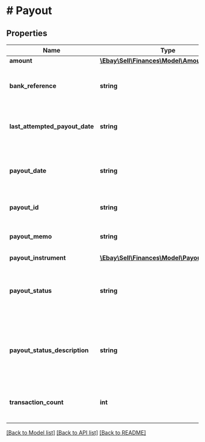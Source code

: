 # # Payout

## Properties

Name | Type | Description | Notes
------------ | ------------- | ------------- | -------------
**amount** | [**\Ebay\Sell\Finances\Model\Amount**](Amount.md) |  | [optional]
**bank_reference** | **string** | This field contains additional information provided by the bank and passed on by the payment processor; e.g., the manner in which the transaction will appear on the seller&#39;s bank statement. The field is returned only when provided by the bank and processor. | [optional]
**last_attempted_payout_date** | **string** | This timestamp indicates the date/time when eBay last attempted to process a seller payout but it failed. This field is only returned if a seller payout fails, and the payoutStatus value shows RETRYABLE_FAILED or TERMINAL_FAILED. A seller can filter on the lastAttemptedPayoutDate in a getPayouts request. | [optional]
**payout_date** | **string** | This timestamp indicates when the seller payout began processing. The following format is used: YYYY-MM-DDTHH:MM:SS.SSSZ. For example, 2015-08-04T19:09:02.768Z. This field is still returned even if the payout was pending but failed (payoutStatus value shows RETRYABLE_FAILED or TERMINAL_FAILED). | [optional]
**payout_id** | **string** | The unique identifier of the seller payout. This identifier is generated once eBay begins processing the payout to the seller&#39;s bank account. | [optional]
**payout_memo** | **string** | This field contains information provided by upstream components, based on internal and external commitments. A typical message would contain the expected arrival time of the payout. | [optional]
**payout_instrument** | [**\Ebay\Sell\Finances\Model\PayoutInstrument**](PayoutInstrument.md) |  | [optional]
**payout_status** | **string** | This enumeration value indicates the current status of the seller payout. For a successful payout, the value returned will be SUCCEEDED. See the PayoutStatusEnum type for more details on each payout status value. For implementation help, refer to &lt;a href&#x3D;&#39;https://developer.ebay.com/api-docs/sell/finances/types/pay:PayoutStatusEnum&#39;&gt;eBay API documentation&lt;/a&gt; | [optional]
**payout_status_description** | **string** | This field provides more details about the current status of payout. The description returned here will correspond with enumeration value returned in the payoutStatus field. The following shows what description text might appear based on the different payoutStatus values: INITIATED: Preparing to send SUCCEEDED: Funds sent REVERSED: Waiting to retry : Money rejected by seller&#39;s bank RETRYABLE_FAILED: Waiting to retry TERMINAL_FAILED: Payout failed | [optional]
**transaction_count** | **int** | This integer value indicates the number of monetary transactions (all orders, refunds, and credits, etc.) that have occurred with the corresponding payout. Its value should always be at least 1, since there is at least one order per seller payout. | [optional]

[[Back to Model list]](../../README.md#models) [[Back to API list]](../../README.md#endpoints) [[Back to README]](../../README.md)

